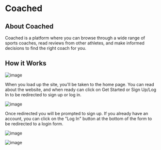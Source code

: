# Coached

## About Coached 
Coached is a platform where you can browse through a wide range of sports coaches, read reviews from other athletes, and make informed decisions to find the right coach for you.

## How it Works
![image](https://github.com/Motty-har/phase-4-project/assets/126115373/43fbfe15-3a0c-4966-b279-fdaf95b32de2)

When you load up the site, you'll be taken to the home page. You can read about the website, and when ready can click on Get Started or Sign Up/Log In to be redirected to sign up or log in.

![image](https://github.com/Motty-har/phase-4-project/assets/126115373/38fc063a-ed89-4524-832c-027c566efb14)

Once redirected you will be prompted to sign up. If you already have an account, you can click on the "Log In" button at the bottom of the form to be redirected to a login form.

![image](https://github.com/Motty-har/phase-4-project/assets/126115373/7b4563e3-25d7-4ec6-bfeb-9db63853974b)


![image](https://github.com/Motty-har/phase-4-project/assets/126115373/e8224d17-7d07-489c-9f01-b992ce9968eb)
